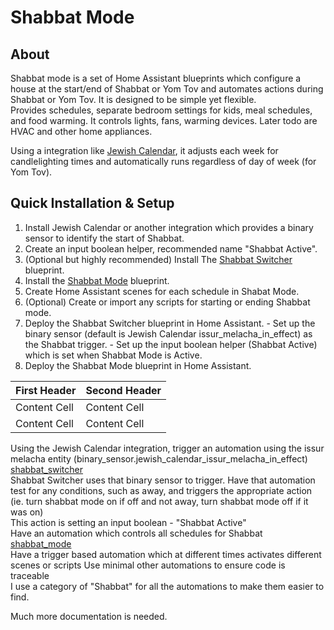 # Shabbat Mode

## About

Shabbat mode is a set of Home Assistant blueprints which configure a house at the start/end of Shabbat or Yom Tov and automates actions during Shabbat or Yom Tov.  It is designed to be simple yet flexible.  
Provides schedules, separate bedroom settings for kids, meal schedules, and food warming.  It controls lights, fans, warming devices.  Later todo are HVAC and other home appliances.  

Using a integration like [Jewish Calendar](https://www.home-assistant.io/integrations/jewish_calendar/), it adjusts each week for candlelighting times and automatically runs regardless of day of week (for Yom Tov).



  ## Quick Installation & Setup

  1.  Install Jewish Calendar or another integration which provides a binary sensor to identify the start of Shabbat.
  2.  Create an input boolean helper, recommended name "Shabbat Active".
  3.  (Optional but highly recommended) Install The [Shabbat Switcher](https://github.com/scottjaffa/smart-home/blob/main/ha/automations/shabbat-switcher.yaml) blueprint.
  4.  Install the [Shabbat Mode](https://github.com/scottjaffa/smart-home/blob/main/ha/automations/shabbat-mode.yaml) blueprint.
  5.  Create Home Assistant scenes for each schedule in Shabat Mode.
  6.  (Optional) Create or import any scripts for starting or ending Shabbat mode.
  7.  Deploy the Shabbat Switcher blueprint in Home Assistant.
     - Set up the binary sensor (default is Jewish Calendar issur_melacha_in_effect) as the Shabbat trigger.
     - Set up the input boolean helper (Shabbat Active) which is set when Shabbat Mode is Active.
  8. Deploy the Shabbat Mode blueprint in Home Assistant.


  | First Header  | Second Header |
| ------------- | ------------- |
| Content Cell  | Content Cell  |
| Content Cell  | Content Cell  |
  
  
  
  Using the Jewish Calendar integration, trigger an automation using the issur melacha entity (binary_sensor.jewish_calendar_issur_melacha_in_effect)  
  [shabbat_switcher](ha/automations/shabbat-switcher.yaml)  
  Shabbat Switcher uses that binary sensor to trigger.
  Have that automation test for any conditions, such as away, and triggers the appropriate action (ie. turn shabbat mode on if off and not away, turn shabbat mode off if it was on)  
  This action is setting an input boolean - "Shabbat Active"  
  Have an automation which controls all schedules for Shabbat  
  [shabbat_mode](ha/automations/shabbat-mode.yaml)  
  Have a trigger based automation which at different times activates different scenes or scripts 
  Use minimal other automations to ensure code is traceable  
  I use a category of "Shabbat" for all the automations to make them easier to find.

  Much more documentation is needed.
  
  
  
   
